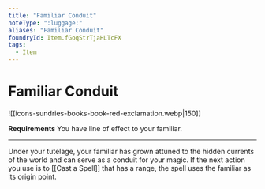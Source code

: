 ```yaml
---
title: "Familiar Conduit"
noteType: ":luggage:"
aliases: "Familiar Conduit"
foundryId: Item.fGoqStrTjaHLTcFX
tags:
  - Item
---
```


# Familiar Conduit
![[icons-sundries-books-book-red-exclamation.webp|150]]

**Requirements** You have line of effect to your familiar.

* * *

Under your tutelage, your familiar has grown attuned to the hidden currents of the world and can serve as a conduit for your magic. If the next action you use is to [[Cast a Spell]] that has a range, the spell uses the familiar as its origin point.
